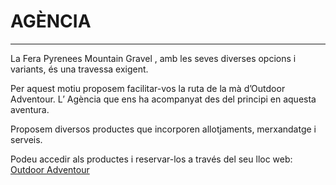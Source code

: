 # AGÈNCIA

---

La Fera Pyrenees Mountain Gravel , amb les seves diverses opcions i variants, és una travessa exigent.

Per aquest motiu proposem facilitar-vos la ruta de la mà d’Outdoor Adventour. L’ Agència que ens ha acompanyat des del principi en aquesta aventura.

Proposem diversos productes que incorporen allotjaments, merxandatge i serveis.

Podeu accedir als productes i reservar-los a través del seu lloc web: [Outdoor Adventour](https://www.outdooradventour.com/tours/fera-pyrenees-mountain-gravel)
